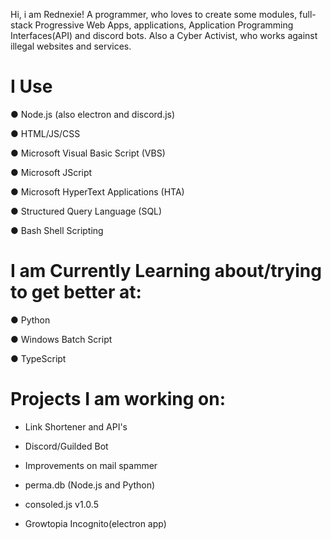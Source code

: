 Hi, i am Rednexie! A programmer, who loves to create some modules, full-stack Progressive Web Apps, applications, Application Programming Interfaces(API) and discord bots. Also a Cyber Activist, who works against illegal websites and services.

# I Use 

● Node.js (also electron and discord.js)

● HTML/JS/CSS

● Microsoft Visual Basic Script (VBS)

● Microsoft JScript

● Microsoft HyperText Applications (HTA)

● Structured Query Language (SQL)

● Bash Shell Scripting

# I am Currently Learning about/trying to get better at:

● Python

● Windows Batch Script

● TypeScript

# Projects I am working on:

- Link Shortener and API's

- Discord/Guilded Bot

- Improvements on mail spammer

- perma.db (Node.js and Python)

- consoled.js v1.0.5

- Growtopia Incognito(electron app)
